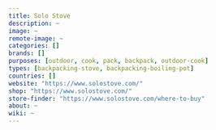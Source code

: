 ```yaml
---
title: Solo Stove
description: ~
image: ~
remote-image: ~
categories: []
brands: []
purposes: [outdoor, cook, pack, backpack, outdoor-cook]
types: [backpacking-stove, backpacking-boiling-pot]
countries: []
website: "https://www.solostove.com/"
shop: "https://www.solostove.com/"
store-finder: "https://www.solostove.com/where-to-buy"
about: ~
wiki: ~
---
```

